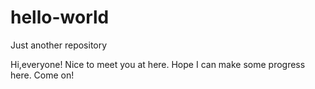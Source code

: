 # hello-world
Just another repository

Hi,everyone! Nice to meet you at here.
Hope I can make some progress here. Come on!
